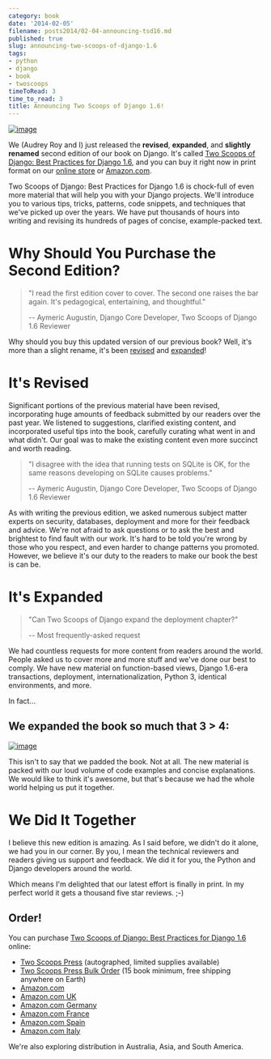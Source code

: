 ```yaml
---
category: book
date: '2014-02-05'
filename: posts2014/02-04-announcing-tsd16.md
published: true
slug: announcing-two-scoops-of-django-1.6
tags:
- python
- django
- book
- twoscoops
timeToRead: 3
time_to_read: 3
title: Announcing Two Scoops of Django 1.6!
---
```


[![image](https://twoscoops.smugmug.com/Pydannycom/i-M5FKCtv/0/M/two-scoops-django-co-authors-M.jpg)](http://twoscoopspress.com/products/two-scoops-of-django-1-6)

We (Audrey Roy and I) just released the **revised**, **expanded**, and
**slightly renamed** second edition of our book on Django. It's called
[Two Scoops of Django: Best Practices for Django
1.6](http://twoscoopspress.com/products/two-scoops-of-django-1-6), and
you can buy it right now in print format on our [online
store](http://twoscoopspress.com/products/two-scoops-of-django-1-6) or
[Amazon.com](http://amzn.to/1n98duC).

Two Scoops of Django: Best Practices for Django 1.6 is chock-full of
even more material that will help you with your Django projects. We'll
introduce you to various tips, tricks, patterns, code snippets, and
techniques that we've picked up over the years. We have put thousands
of hours into writing and revising its hundreds of pages of concise,
example-packed text.

Why Should You Purchase the Second Edition?
===========================================

> "I read the first edition cover to cover. The second one raises the
> bar again. It's pedagogical, entertaining, and thoughtful."
>
> -- Aymeric Augustin, Django Core Developer, Two Scoops of Django 1.6
> Reviewer

Why should you buy this updated version of our previous book? Well,
it's more than a slight rename, it's been
[revised](http://twoscoopspress.com/pages/two-scoops-of-django-1-6-change-list)
and
[expanded](http://twoscoopspress.com/pages/two-scoops-of-django-1-6-change-list)!

It's Revised
=============

Significant portions of the previous material have been revised,
incorporating huge amounts of feedback submitted by our readers over the
past year. We listened to suggestions, clarified existing content, and
incorporated useful tips into the book, carefully curating what went in
and what didn't. Our goal was to make the existing content even more
succinct and worth reading.

> "I disagree with the idea that running tests on SQLite is OK, for the
> same reasons developing on SQLite causes problems."
>
> -- Aymeric Augustin, Django Core Developer, Two Scoops of Django 1.6
> Reviewer

As with writing the previous edition, we asked numerous subject matter
experts on security, databases, deployment and more for their feedback
and advice. We're not afraid to ask questions or to ask the best and
brightest to find fault with our work. It's hard to be told you're
wrong by those who you respect, and even harder to change patterns you
promoted. However, we believe it's our duty to the readers to make our
book the best is can be.

It's Expanded
==============

> "Can Two Scoops of Django expand the deployment chapter?"
>
> -- Most frequently-asked request

We had countless requests for more content from readers around the
world. People asked us to cover more and more stuff and we've done our
best to comply. We have new material on function-based views, Django
1.6-era transactions, deployment, internationalization, Python 3,
identical environments, and more.

In fact...

We expanded the book so much that **3 > 4**:
---------------------------------------------

[![image](https://twoscoops.smugmug.com/Pydannycom/i-bDBT2Lt/0/M/3vs4-M.jpg)](http://twoscoopspress.com/products/two-scoops-of-django-1-6)

This isn't to say that we padded the book. Not at all. The new material
is packed with our loud volume of code examples and concise
explanations. We would like to think it's awesome, but that's because
we had the whole world helping us put it together.

We Did It Together
==================

I believe this new edition is amazing. As I said before, we didn't do
it alone, we had you in our corner. By you, I mean the technical
reviewers and readers giving us support and feedback. We did it for you,
the Python and Django developers around the world.

Which means I'm delighted that our latest effort is finally in print.
In my perfect world it gets a thousand five star reviews. ;-)

Order!
------

You can purchase [Two Scoops of Django: Best Practices for Django
1.6](http://twoscoopspress.com/products/two-scoops-of-django-1-6)
online:

-   [Two Scoops
    Press](http://twoscoopspress.org/products/two-scoops-of-django-1-6)
    (autographed, limited supplies available)
-   [Two Scoops Press Bulk
    Order](http://twoscoopspress.org/products/wholesale-two-scoops-of-django-best-practices-for-django-1-6)
    (15 book minimum, free shipping anywhere on Earth)
-   [Amazon.com](http://amzn.to/1n98duC)
-   [Amazon.com UK](http://amzn.to/1jejegF)
-   [Amazon.com Germany](http://amzn.to/1lzGGH5)
-   [Amazon.com France](http://amzn.to/1nRB2Pa)
-   [Amazon.com Spain](http://amzn.to/1b0TeCV)
-   [Amazon.com Italy](http://amzn.to/1bsZCAT)

We're also exploring distribution in Australia, Asia, and South
America.

